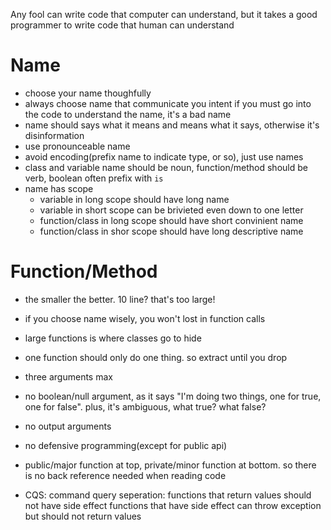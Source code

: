 Any fool can write code that computer can understand, but it takes a good programmer to write code that human can understand

# Name
- choose your name thoughfully
- always choose name that communicate you intent
if you must go into the code to understand the name, it's a bad name
- name should says what it means and means what it says, otherwise it's disinformation
- use pronounceable name
- avoid encoding(prefix name to indicate type, or so), just use names
- class and variable name should be noun, function/method should be verb, boolean often prefix with `is`
- name has scope
    - variable in long scope should have long name
    - variable in short scope can be brivieted even down to one letter
    - function/class in long scope should have short convinient name
    - function/class in shor scope should have long descriptive name

# Function/Method
- the smaller the better. 10 line? that's too large!
- if you choose name wisely, you won't lost in function calls
- large functions is where classes go to hide
- one function should only do one thing. so extract until you drop

- three arguments max
- no boolean/null argument, as it says "I'm doing two things, one for true,
  one for false". plus, it's ambiguous, what true? what false?
- no output arguments
- no defensive programming(except for public api)

- public/major function at top, private/minor function at bottom. so there is
  no back reference needed when reading code

- CQS: command query seperation:
  functions that return values should not have side effect
  functions that have side effect can throw exception but should not return values